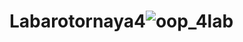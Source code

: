 # Labarotornaya4![oop_4lab](https://user-images.githubusercontent.com/61589631/216907266-e0044d98-3156-43c1-8a14-1738f0962667.png)
